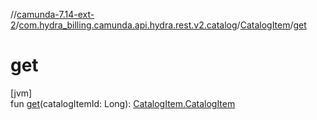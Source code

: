 //[camunda-7.14-ext-2](../../../index.md)/[com.hydra_billing.camunda.api.hydra.rest.v2.catalog](../index.md)/[CatalogItem](index.md)/[get](get.md)

# get

[jvm]\
fun [get](get.md)(catalogItemId: Long): [CatalogItem.CatalogItem](-catalog-item/index.md)
